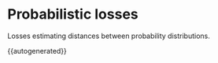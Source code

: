 # Probabilistic losses

Losses estimating distances between probability distributions.

{{autogenerated}}